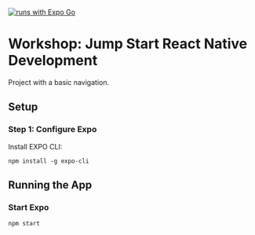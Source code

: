 [![runs with Expo Go](https://img.shields.io/badge/Runs%20with%20Expo%20Go-000.svg?style=flat-square&logo=EXPO&labelColor=f3f3f3&logoColor=000)](https://expo.io/client)

# Workshop: Jump Start React Native Development

Project with a basic navigation.

## Setup

### Step 1: Configure Expo

Install EXPO CLI:

```shell
npm install -g expo-cli
```

## Running the App

### Start Expo

```shell
npm start
```